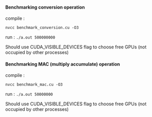 #### Benchmarking conversion operation
compile : 

`nvcc benchmark_conversion.cu -O3 `

run : 
`./a.out 500000000`

Should use CUDA_VISIBLE_DEVICES flag to choose free GPUs (not occupied by other processes)

#### Benchmarking MAC (multiply accumulate) operation
compile : 

`nvcc benchmark_mac.cu -O3 `

run : 
`./a.out 50000000` 

Should use CUDA_VISIBLE_DEVICES flag to choose free GPUs (not occupied by other processes)